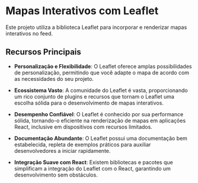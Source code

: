# Mapas Interativos com Leaflet

Este projeto utiliza a biblioteca Leaflet para incorporar e renderizar mapas interativos no feed.

## Recursos Principais

- **Personalização e Flexibilidade**: O Leaflet oferece amplas possibilidades de personalização, permitindo que você adapte o mapa de acordo com as necessidades do seu projeto.

- **Ecossistema Vasto**: A comunidade do Leaflet é vasta, proporcionando um rico conjunto de plugins e recursos que tornam o Leaflet uma escolha sólida para o desenvolvimento de mapas interativos.

- **Desempenho Confiável**: O Leaflet é conhecido por sua performance sólida, tornando-o eficiente na renderização de mapas em aplicações React, inclusive em dispositivos com recursos limitados.

- **Documentação Abundante**: O Leaflet possui uma documentação bem estabelecida, repleta de exemplos práticos para auxiliar desenvolvedores a iniciar rapidamente.

- **Integração Suave com React**: Existem bibliotecas e pacotes que simplificam a integração do Leaflet com o React, garantindo um desenvolvimento sem obstáculos.

